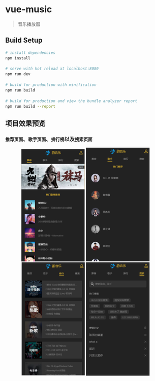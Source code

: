 # vue-music

> 音乐播放器

## Build Setup

``` bash
# install dependencies
npm install

# serve with hot reload at localhost:8080
npm run dev

# build for production with minification
npm run build

# build for production and view the bundle analyzer report
npm run build --report
```
## 项目效果预览
### `推荐页面`、`歌手页面`、`排行榜`以及`搜索页面`
<div align="center">
<img src="https://github.com/Follish-Max/yun_music/blob/master/static/images/recommend.png" width="200" >
<img src="https://github.com/Follish-Max/yun_music/blob/master/static/images/singer.png" width="200" >
<img src="https://github.com/Follish-Max/yun_music/blob/master/static/images/rank.png" width="200" >
  <img src="https://github.com/Follish-Max/yun_music/blob/master/static/images/search.png" width="200" >
 </div>

